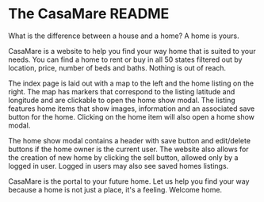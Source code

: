 # The CasaMare README

What is the difference between a house and a home? A home is yours.

CasaMare is a website to help you find your way home that is suited to your needs. You can find a home to rent or buy in all 50 states filtered out by location, price, number of beds and baths. Nothing is out of reach.

The index page is laid out with a map to the left and the home listing on the right. The map has markers that correspond to the listing latitude and longitude and are clickable to open the home show modal. The listing features home items that show images, information and an associated save button for the home. Clicking on the home item will also open a home show modal.

The home show modal contains a header with save button and edit/delete buttons if the home owner is the current user. The website also allows for the creation of new home by clicking the sell button, allowed only by a logged in user. Logged in users may also see saved homes listings.

CasaMare is the portal to your future home. Let us help you find your way because a home is not just a place, it's a feeling. Welcome home.
